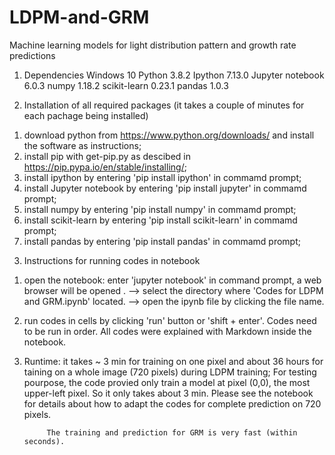 # LDPM-and-GRM
Machine learning models for light distribution pattern  and growth rate predictions  
1. Dependencies
Windows 10
Python 3.8.2
Ipython 7.13.0
Jupyter notebook 6.0.3
numpy 1.18.2
scikit-learn 0.23.1
pandas 1.0.3

2. Installation of all required packages (it takes a couple of minutes for each pachage being installed)
1) download python from https://www.python.org/downloads/ and install the software as instructions;
2) install pip with get-pip.py as descibed in https://pip.pypa.io/en/stable/installing/;
3) install ipython by entering 'pip install ipython' in commamd prompt;
4) install Jupyter notebook by entering 'pip install jupyter' in commamd prompt;
5) install numpy by entering 'pip install numpy' in commamd prompt;
6) install scikit-learn by entering 'pip install scikit-learn' in commamd prompt;
7) install pandas by entering 'pip install pandas' in commamd prompt;

3. Instructions for running codes in notebook
1) open the notebook:
   enter 'jupyter notebook' in command prompt, a web browser will be opened . --> select the directory where 'Codes for LDPM and GRM.ipynb' located.
   --> open the ipynb file by clicking the file name.

2) run codes in cells by clicking 'run' button or 'shift + enter'. Codes need to be run in order. 
   All codes were explained with Markdown inside the notebook.

3) Runtime: it takes ~ 3 min for training on one pixel and about 36 hours for taining on a whole image (720 pixels) during LDPM training;
            For testing pourpose, the code provied only train a model at pixel (0,0), the most upper-left pixel. So it only takes about 3 min.
	    Please see the notebook for details about how to adapt the codes for complete prediction on 720 pixels.  

            The training and prediction for GRM is very fast (within seconds).
 
